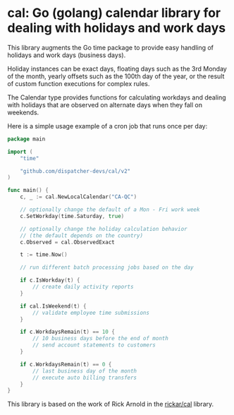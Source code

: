 # cal: Go (golang) calendar library for dealing with holidays and work days
This library augments the Go time package to provide easy handling of holidays
and work days (business days).

Holiday instances can be exact days, floating days such as the 3rd Monday of
the month, yearly offsets such as the 100th day of the year, or the result of
custom function executions for complex rules.

The Calendar type provides functions for calculating workdays and dealing
with holidays that are observed on alternate days when they fall on weekends.

Here is a simple usage example of a cron job that runs once per day:
```go
package main

import (
	"time"

	"github.com/dispatcher-devs/cal/v2"
)

func main() {
	c, _ := cal.NewLocalCalendar("CA-QC")

	// optionally change the default of a Mon - Fri work week
	c.SetWorkday(time.Saturday, true)

	// optionally change the holiday calculation behavior
	// (the default depends on the country)
	c.Observed = cal.ObservedExact

	t := time.Now()

	// run different batch processing jobs based on the day

	if c.IsWorkday(t) {
		// create daily activity reports
	}

	if cal.IsWeekend(t) {
		// validate employee time submissions
	}

	if c.WorkdaysRemain(t) == 10 {
		// 10 business days before the end of month
		// send account statements to customers
	}

	if c.WorkdaysRemain(t) == 0 {
		// last business day of the month
		// execute auto billing transfers
	}
}
```

This library is based on the work of Rick Arnold in the
[rickar/cal](https://github.com/rickar/cal) library.
